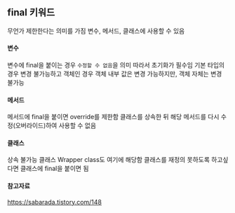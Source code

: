 ## final 키워드

무언가 제한한다는 의미를 가짐
변수, 메서드, 클래스에 사용할 수 있음

#### 변수

변수에 final을 붙이는 경우 `수정할 수 없음`을 의미
따라서 초기화가 필수임
기본 타입의 경우 변경 불가능하고
객체인 경우 객체 내부 값은 변경 가능하지만, 객체 자체는 변경 불가능

#### 메서드

메서드에 final을 붙이면 override를 제한함
클래스를 상속한 뒤 해당 메서드를 다시 수정(오버라이드)하여 사용할 수 없음

#### 클래스

상속 불가능 클래스
Wrapper class도 여기에 해당함
클래스를 재정의 못하도록 하고싶다면 클래스에 final을 붙이면 됨

#### 참고자료

https://sabarada.tistory.com/148
